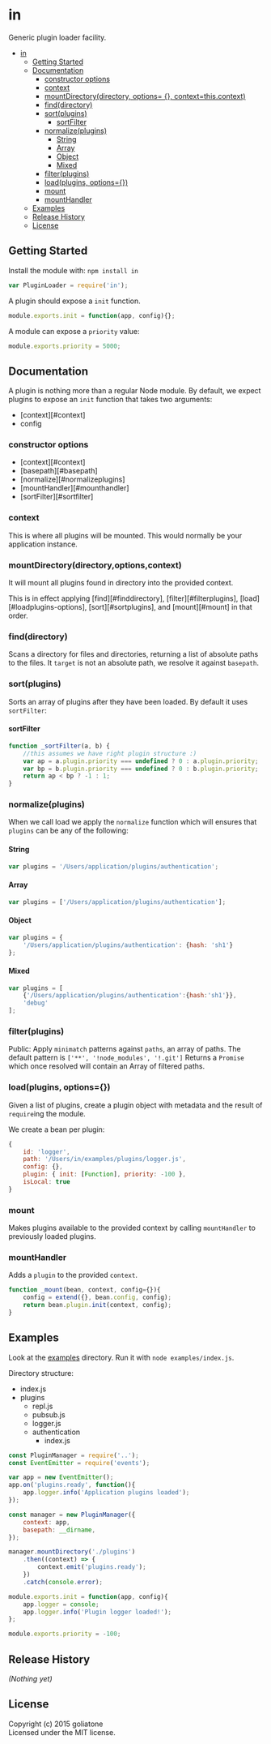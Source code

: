 # in

Generic plugin loader facility.

<!-- toc orderedList:0 -->

- [in](#in)
	- [Getting Started](#getting-started)
	- [Documentation](#documentation)
		- [constructor options](#constructor-options)
		- [context](#context)
		- [mountDirectory(directory, options= {}, context=this.context)](#mountdirectorydirectory-options--contextthiscontext)
		- [find(directory)](#finddirectory)
		- [sort(plugins)](#sortplugins)
			- [sortFilter](#sortfilter)
		- [normalize(plugins)](#normalizeplugins)
			- [String](#string)
			- [Array](#array)
			- [Object](#object)
			- [Mixed](#mixed)
		- [filter(plugins)](#filterplugins)
		- [load(plugins, options={})](#loadplugins-options)
		- [mount](#mount)
		- [mountHandler](#mounthandler)
	- [Examples](#examples)
	- [Release History](#release-history)
	- [License](#license)

<!-- tocstop -->

## Getting Started
Install the module with: `npm install in`

```javascript
var PluginLoader = require('in');
```

A plugin should expose a `init` function.
```js
module.exports.init = function(app, config){};
```

A module can expose a `priority` value:
```js
module.exports.priority = 5000;
```

## Documentation

A plugin is nothing more than a regular Node module. By default, we expect plugins to expose an `init` function that takes two arguments:

* [context][#context]
* config

### constructor options

* [context][#context]
* [basepath][#basepath]
* [normalize][#normalizeplugins]
* [mountHandler][#mounthandler]
* [sortFilter][#sortfilter]

### context
This is where all plugins will be mounted. This would normally be your application instance.

### mountDirectory(directory,options,context)
It will mount all plugins found in directory into the provided context.

This is in effect applying [find][#finddirectory], [filter][#filterplugins], [load][#loadplugins-options], [sort][#sortplugins], and [mount][#mount] in that order.

### find(directory)

Scans a directory for files and directories, returning a list of absolute paths to the files.
It `target` is not an absolute path, we resolve it against `basepath`.

### sort(plugins)
Sorts an array of plugins after they have been loaded. By default it uses `sortFilter`:

#### sortFilter
```js
function _sortFilter(a, b) {
    //this assumes we have right plugin structure :)
    var ap = a.plugin.priority === undefined ? 0 : a.plugin.priority;
    var bp = b.plugin.priority === undefined ? 0 : b.plugin.priority;
    return ap < bp ? -1 : 1;
}
```

### normalize(plugins)
When we call load we apply the `normalize` function which will ensures that `plugins` can be any of the following:

#### String
```js
var plugins = '/Users/application/plugins/authentication';
```
#### Array
```js
var plugins = ['/Users/application/plugins/authentication'];
```
#### Object
```js
var plugins = {
    '/Users/application/plugins/authentication': {hash: 'sh1'}
};
```

#### Mixed
```js
var plugins = [
    {'/Users/application/plugins/authentication':{hash:'sh1'}},
    'debug'
];
```

### filter(plugins)

Public: Apply `minimatch` patterns against `paths`, an array of paths. The default pattern is `['**', '!node_modules', '!.git']`
Returns a `Promise` which once resolved will contain an Array of filtered paths.

### load(plugins, options={})
Given a list of plugins, create a plugin object with metadata and the result of `require`ing the module.

We create a bean per plugin:
```javascript
{
    id: 'logger',
    path: '/Users/in/examples/plugins/logger.js',
    config: {},
    plugin: { init: [Function], priority: -100 },
    isLocal: true
}
```

### mount
Makes plugins available to the provided context by calling `mountHandler` to previously loaded plugins.

### mountHandler
Adds a `plugin` to the provided `context`.
```js
function _mount(bean, context, config={}){
    config = extend({}, bean.config, config);
    return bean.plugin.init(context, config);
}
```

## Examples
Look at the [examples][examples] directory. Run it with `node examples/index.js`.

Directory structure:

- index.js
- plugins
    - repl.js
    - pubsub.js
    - logger.js
    - authentication
        - index.js

```js
const PluginManager = require('..');
const EventEmitter = require('events');

var app = new EventEmitter();
app.on('plugins.ready', function(){
    app.logger.info('Application plugins loaded');
});

const manager = new PluginManager({
    context: app,
    basepath: __dirname,
});

manager.mountDirectory('./plugins')
    .then((context) => {
        context.emit('plugins.ready');
    })
    .catch(console.error);
```

```js
module.exports.init = function(app, config){
    app.logger = console;
    app.logger.info('Plugin logger loaded!');
};

module.exports.priority = -100;
```

## Release History
_(Nothing yet)_

## License
Copyright (c) 2015 goliatone  
Licensed under the MIT license.

[examples]: ./examples
